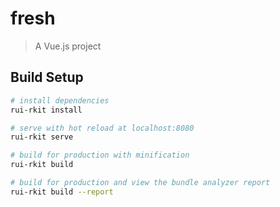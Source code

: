 # fresh

> A Vue.js project

## Build Setup

``` bash
# install dependencies
rui-rkit install

# serve with hot reload at localhost:8080
rui-rkit serve

# build for production with minification
rui-rkit build

# build for production and view the bundle analyzer report
rui-rkit build --report